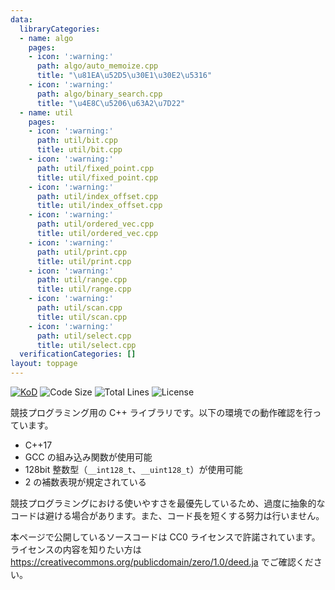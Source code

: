 ```yaml
---
data:
  libraryCategories:
  - name: algo
    pages:
    - icon: ':warning:'
      path: algo/auto_memoize.cpp
      title: "\u81EA\u52D5\u30E1\u30E2\u5316"
    - icon: ':warning:'
      path: algo/binary_search.cpp
      title: "\u4E8C\u5206\u63A2\u7D22"
  - name: util
    pages:
    - icon: ':warning:'
      path: util/bit.cpp
      title: util/bit.cpp
    - icon: ':warning:'
      path: util/fixed_point.cpp
      title: util/fixed_point.cpp
    - icon: ':warning:'
      path: util/index_offset.cpp
      title: util/index_offset.cpp
    - icon: ':warning:'
      path: util/ordered_vec.cpp
      title: util/ordered_vec.cpp
    - icon: ':warning:'
      path: util/print.cpp
      title: util/print.cpp
    - icon: ':warning:'
      path: util/range.cpp
      title: util/range.cpp
    - icon: ':warning:'
      path: util/scan.cpp
      title: util/scan.cpp
    - icon: ':warning:'
      path: util/select.cpp
      title: util/select.cpp
  verificationCategories: []
layout: toppage
---
```


[![KoD](https://img.shields.io/endpoint?url=https%3A%2F%2Fatcoder-badges.now.sh%2Fapi%2Fatcoder%2Fjson%2FKoD)](https://atcoder.jp/users/KoD)
![Code Size](https://img.shields.io/github/languages/code-size/KodamaD/kod-library)
![Total Lines](https://img.shields.io/tokei/lines/github/KodamaD/kod-library)
![License](https://img.shields.io/github/license/KodamaD/kod-library)

競技プログラミング用の C++ ライブラリです。以下の環境での動作確認を行っています。

- C++17
- GCC の組み込み関数が使用可能
- 128bit 整数型（`__int128_t`、`__uint128_t`）が使用可能
- 2 の補数表現が規定されている

競技プログラミングにおける使いやすさを最優先しているため、過度に抽象的なコードは避ける場合があります。また、コード長を短くする努力は行いません。

本ページで公開しているソースコードは CC0 ライセンスで許諾されています。ライセンスの内容を知りたい方は <https://creativecommons.org/publicdomain/zero/1.0/deed.ja> でご確認ください。
